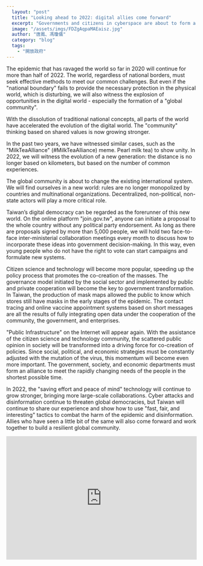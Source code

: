 ```yaml
---
  layout: "post"
  title: "Looking ahead to 2022: digital allies come forward"
  excerpt: "Governments and citizens in cyberspace are about to form a \"global community.\""
  image: "/assets/imgs/FDZgAqpaMAEaisz.jpg"
  author: "唐鳳、馮瓊儀"
  category: "blog"
  tags: 
    - "開放政府"
---
```



The epidemic that has ravaged the world so far in 2020 will continue for more than half of 2022. The world, regardless of national borders, must seek effective methods to meet our common challenges. But even if the &quot;national boundary&quot; fails to provide the necessary protection in the physical world, which is disturbing, we will also witness the explosion of opportunities in the digital world - especially the formation of a &quot;global community&quot;. 

With the dissolution of traditional national concepts, all parts of the world have accelerated the evolution of the digital world. The &quot;community&quot; thinking based on shared values is now growing stronger. 

In the past two years, we have witnessed similar cases, such as the &quot;MilkTeaAlliance&quot; (#MilkTeaAlliance) meme. Pearl milk tea) to show unity. In 2022, we will witness the evolution of a new generation: the distance is no longer based on kilometers, but based on the number of common experiences. 

The global community is about to change the existing international system. We will find ourselves in a new world: rules are no longer monopolized by countries and multinational organizations. Decentralized, non-political, non-state actors will play a more critical role. 

Taiwan’s digital democracy can be regarded as the forerunner of this new world. On the online platform &quot;join.gov.tw&quot;, anyone can initiate a proposal to the whole country without any political party endorsement. As long as there are proposals signed by more than 5,000 people, we will hold two face-to-face inter-ministerial collaboration meetings every month to discuss how to incorporate these ideas into government decision-making. In this way, even young people who do not have the right to vote can start campaigns and formulate new systems. 

Citizen science and technology will become more popular, speeding up the policy process that promotes the co-creation of the masses. The governance model initiated by the social sector and implemented by public and private cooperation will become the key to government transformation. In Taiwan, the production of mask maps allowed the public to know which stores still have masks in the early stages of the epidemic. The contact tracing and online vaccine appointment systems based on short messages are all the results of fully integrating open data under the cooperation of the community, the government, and enterprises. 

&quot;Public Infrastructure&quot; on the Internet will appear again. With the assistance of the citizen science and technology community, the scattered public opinion in society will be transformed into a driving force for co-creation of policies. Since social, political, and economic strategies must be constantly adjusted with the mutation of the virus, this momentum will become even more important. The government, society, and economic departments must form an alliance to meet the rapidly changing needs of the people in the shortest possible time. 

In 2022, the &quot;saving effort and peace of mind&quot; technology will continue to grow stronger, bringing more large-scale collaborations. Cyber attacks and disinformation continue to threaten global democracies, but Taiwan will continue to share our experience and show how to use &quot;fast, fair, and interesting&quot; tactics to combat the harm of the epidemic and disinformation. Allies who have seen a little bit of the same will also come forward and work together to build a resilient global community. 

 <div style="position:relative;padding-top:max(60%,326px);height:0;width:100%"><iframe sandbox="allow-top-navigation allow-top-navigation-by-user-activation allow-downloads allow-scripts allow-same-origin allow-popups allow-modals allow-popups-to-escape-sandbox" allowfullscreen="true" style="position:absolute;border:none;width:100%;height:100%;left:0;right:0;top:0;bottom:0;" src="https://e.issuu.com/embed.html?d=ww2022&hideIssuuLogo=true&pageNumber=1&u=pdis.tw"></iframe></div> 
